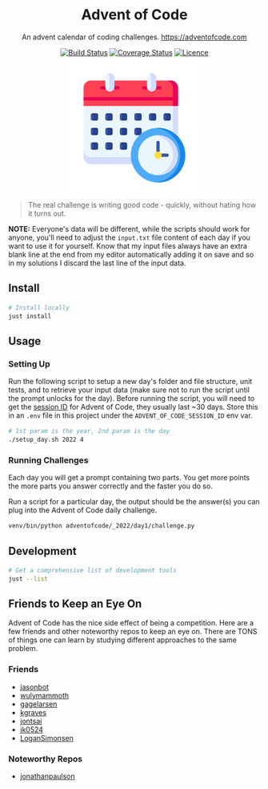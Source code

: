 <div align="center">

# Advent of Code

An advent calendar of coding challenges. <https://adventofcode.com>

[![Build Status](https://github.com/Justintime50/adventofcode/workflows/build/badge.svg)](https://github.com/Justintime50/adventofcode/actions)
[![Coverage Status](https://coveralls.io/repos/github/Justintime50/adventofcode/badge.svg?branch=main)](https://coveralls.io/github/Justintime50/adventofcode?branch=main)
[![Licence](https://img.shields.io/github/license/justintime50/adventofcode)](LICENSE)

<img src="https://raw.githubusercontent.com/justintime50/assets/main/src/adventofcode/showcase.png" alt="Showcase">

</div>

> The real challenge is writing good code - quickly, without hating how it turns out.

**NOTE:** Everyone's data will be different, while the scripts should work for anyone, you'll need to adjust the `input.txt` file content of each day if you want to use it for yourself. Know that my input files always have an extra blank line at the end from my editor automatically adding it on save and so in my solutions I discard the last line of the input data.

## Install

```bash
# Install locally
just install
```

## Usage

### Setting Up

Run the following script to setup a new day's folder and file structure, unit tests, and to retrieve your input data (make sure not to run the script until the prompt unlocks for the day). Before running the script, you will need to get the [session ID](https://github.com/tomswartz07/AdventOfCodeLeaderboard/blob/b182f55d91330fbe313a9ab126a6f52b0e070aca/README.md#getting-a-session-cookie) for Advent of Code, they usually last ~30 days. Store this in an `.env` file in this project under the `ADVENT_OF_CODE_SESSION_ID` env var.

```bash
# 1st param is the year, 2nd param is the day
./setup_day.sh 2022 4
```

### Running Challenges

Each day you will get a prompt containing two parts. You get more points the more parts you answer correctly and the faster you do so.

Run a script for a particular day, the output should be the answer(s) you can plug into the Advent of Code daily challenge.

```bash
venv/bin/python adventofcode/_2022/day1/challenge.py
```

## Development

```bash
# Get a comprehensive list of development tools
just --list
```

## Friends to Keep an Eye On

Advent of Code has the nice side effect of being a competition. Here are a few friends and other noteworthy repos to keep an eye on. There are TONS of things one can learn by studying different approaches to the same problem.

### Friends

* [jasonbot](https://github.com/jasonbot/2020-advent-of-code)
* [wulymammoth](https://github.com/wulymammoth/advent_of_code_2020)
* [gagelarsen](https://github.com/gagelarsen/adventofcode)
* [kgraves](https://github.com/kgraves/advent_of_code)
* [jontsai](https://github.com/hacktoolkit/code_challenges/tree/master/adventofcode/2020)
* [jk0524](https://github.com/jk0524/adventofcode2021)
* [LoganSimonsen](https://github.com/LoganSimonsen/advent-of-code)

### Noteworthy Repos

* [jonathanpaulson](https://github.com/jonathanpaulson/AdventOfCode)
